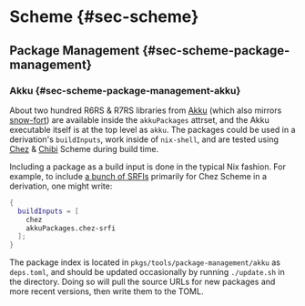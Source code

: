 # Scheme {#sec-scheme}

## Package Management {#sec-scheme-package-management}

### Akku {#sec-scheme-package-management-akku}

About two hundred R6RS & R7RS libraries from [Akku](https://akkuscm.org/)
(which also mirrors [snow-fort](https://snow-fort.org/pkg))
are available inside the `akkuPackages` attrset, and the Akku executable
itself is at the top level as `akku`. The packages could be used
in a derivation's `buildInputs`, work inside of `nix-shell`, and
are tested using [Chez](https://www.scheme.com/) &
[Chibi](https://synthcode.com/wiki/chibi-scheme)
Scheme during build time.

Including a package as a build input is done in the typical Nix fashion.
For example, to include
[a bunch of SRFIs](https://akkuscm.org/packages/chez-srfi/)
primarily for Chez Scheme in a derivation, one might write:

```nix
{
  buildInputs = [
    chez
    akkuPackages.chez-srfi
  ];
}

```

The package index is located in `pkgs/tools/package-management/akku`
as `deps.toml`, and should be updated occasionally by running `./update.sh`
in the directory. Doing so will pull the source URLs for new packages and
more recent versions, then write them to the TOML.
